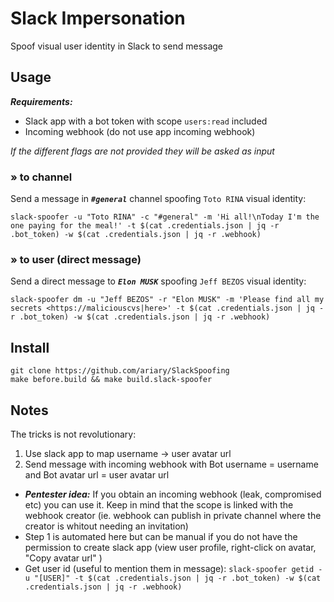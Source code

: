 # Slack Impersonation

Spoof visual user identity in Slack to send message

## Usage

***Requirements:***
* Slack app with a bot token with scope `users:read` included
* Incoming webhook (do not use app incoming webhook)

*If the different flags are not provided they will be asked as input*

### » to channel
Send a message in ***`#general`*** channel spoofing `Toto RINA` visual identity:
```shell
slack-spoofer -u "Toto RINA" -c "#general" -m 'Hi all!\nToday I'm the one paying for the meal!' -t $(cat .credentials.json | jq -r .bot_token) -w $(cat .credentials.json | jq -r .webhook)
```

### » to user (direct message)
Send a direct message to ***`Elon MUSK`*** spoofing `Jeff BEZOS` visual identity:
```shell
slack-spoofer dm -u "Jeff BEZOS" -r "Elon MUSK" -m 'Please find all my secrets <https://maliciouscvs|here>' -t $(cat .credentials.json | jq -r .bot_token) -w $(cat .credentials.json | jq -r .webhook)
```

## Install
```shell
git clone https://github.com/ariary/SlackSpoofing
make before.build && make build.slack-spoofer
```
## Notes

The tricks is not revolutionary:
1. Use slack app to map username -> user avatar url
2. Send message with incoming webhook with Bot username = username and Bot avatar url = user avatar url

* ***Pentester idea:*** If you obtain an incoming webhook (leak, compromised etc) you can use it. Keep in mind that the scope is linked with the webhook creator (ie. webhook can publish in private channel where the creator is whitout needing an invitation)
* Step 1 is automated here but can be manual if you do not have the permission to create slack app (view user profile, right-click on avatar, "Copy avatar url" )
* Get user id (useful to mention them in message):  `slack-spoofer getid -u "[USER]" -t $(cat .credentials.json | jq -r .bot_token) -w $(cat .credentials.json | jq -r .webhook)`